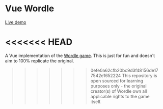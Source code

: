 # Vue Wordle

[Live demo](https://tajik-wordle.netlify.app/)

<<<<<<< HEAD
=======
A Vue implementation of the [Wordle game](https://www.powerlanguage.co.uk/wordle/). This is just for fun and doesn't aim to 100% replicate the original.

>>>>>>> 0efe0a62cfb20bc9d3f48156de177542e1652224
This repository is open sourced for learning purposes only - the original creator(s) of Wordle own all applicable rights to the game itself.
